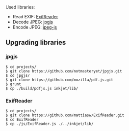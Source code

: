Used libraries:

* Read EXIF: [ExifReader](https://github.com/mattiasw/ExifReader)
* Decode JPEG: [jpgjs](https://github.com/notmasteryet/jpgjs)
* Encode JPEG: [jpeg-js](https://github.com/eugeneware/jpeg-js)

## Upgrading libraries

### jpgjs
```
$ cd projects/
$ git clone https://github.com/notmasteryet/jpgjs.git
$ cd jpgjs/
$ git clone https://github.com/mozilla/pdf.js.git
$ grunt
$ cp ./build/pdfjs.js inkjet/lib/
```

### ExifReader
```
$ cd projects/
$ git clone https://github.com/mattiasw/ExifReader.git
$ cd ExifReader
$ cp ./js/ExifReader.js ./../inkjet/lib/
```
